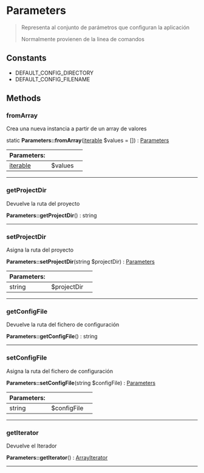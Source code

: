 
                                                                                                                                            
    
# Parameters


> Representa al conjunto de parámetros que configuran la aplicación
>
> Normalmente provienen de la linea de comandos




## Constants
- DEFAULT_CONFIG_DIRECTORY
- DEFAULT_CONFIG_FILENAME




## Methods

### fromArray
Crea una nueva instancia a partir de un array de valores


static **Parameters::fromArray**([iterable](../../../../iterable.md) $values = []) : [Parameters](../../../../Parameters.md)


|Parameters: | | |
| --- | --- | --- |
|[iterable](../../../../iterable.md) |$values |  |

---


### getProjectDir
Devuelve la ruta del proyecto


**Parameters::getProjectDir**() : string



---


### setProjectDir
Asigna la ruta del proyecto


**Parameters::setProjectDir**(string $projectDir) : [Parameters](../../../../Parameters.md)


|Parameters: | | |
| --- | --- | --- |
|string |$projectDir |  |

---


### getConfigFile
Devuelve la ruta del fichero de configuración


**Parameters::getConfigFile**() : string



---


### setConfigFile
Asigna la ruta del fichero de configuración


**Parameters::setConfigFile**(string $configFile) : [Parameters](../../../../Parameters.md)


|Parameters: | | |
| --- | --- | --- |
|string |$configFile |  |

---


### getIterator
Devuelve el Iterador


**Parameters::getIterator**() : [ArrayIterator](../../../../ArrayIterator.md)



---


                                                                                                                                                                                                                                                                                                                                                                                                            
    
                                                                                                                                                                                                                                                                             
                
